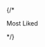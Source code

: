  {/* <div className="w-20 h-5 rounded-full bg-[#806BBB] flex justify-center items-center absolute end-0 top-0 text-white text-sm">
                        <p>Most Liked</p>
                    </div> */}